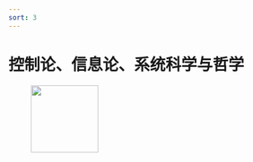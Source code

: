 ```yaml
---
sort: 3
---
```

# 控制论、信息论、系统科学与哲学

<figure>
    <img src="https://img1.doubanio.com/view/subject/l/public/s3126849.jpg" width=120 />
</figure>